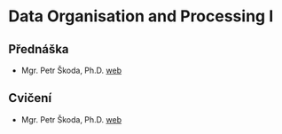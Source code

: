 ﻿# Data Organisation and Processing I
## Přednáška

- Mgr. Petr Škoda, Ph.D. [web]()

## Cvičení

- Mgr. Petr Škoda, Ph.D. [web]()
